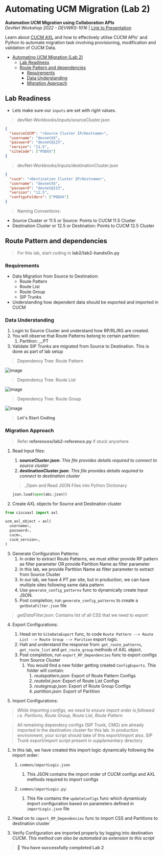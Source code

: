 # Automating UCM Migration (Lab 2)
**Automation UCM Migration using Collaboration APIs**  
*DevNet Workshop 2022 - DEVWKS-1016* | [Link to Presentation](xxx.pptx) 

Learn about [CUCM AXL](https://developer.cisco.com/docs/axl-developer-guide/) and how to effectively utilise CUCM APIs' and Python to automate migration task involving provisioning, modification and validation of CUCM Data.



- [Automating UCM Migration (Lab 2)](#automating-ucm-migration-lab-2)
  - [Lab Readiness](#lab-readiness)
  - [Route Pattern and dependencies](#route-pattern-and-dependencies)
    - [Requirements](#requirements)
    - [Data Understanding](#data-understanding)
    - [Migration Approach](#migration-approach)


## Lab Readiness

- Lets make sure our `inputs` are set with right values.
 > devNet-Workbooks/inputs/sourceCluster.json
  ```json
  {
    "sourceCUCM": "<Source Cluster IP/Hostname>",
    "username": "devnetXX",
    "password": "devnet@123",
    "version": "11.5",
    "siteCode": ["PODXX"]
  }
  ```
  > devNet-Workbooks/inputs/destinationCluster.json
  ```json
  {
    "cucm": "<Destination Cluster IP/Hostname>",
    "username": "devnetXX",
    "password": "devnet@123",
    "version": "12.5",
    "configsFolders": ["PODXX"]
  }
  ```
  > Naming Conventions:
  - Source Cluster or 11.5 or Source: Points to CUCM 11.5 Cluster
  - Destination Cluster or 12.5 or Destination: Points to CUCM 12.5 Cluster

## Route Pattern and dependencies

> For this lab, start coding in **lab2/lab2-handsOn.py**

### Requirements

- Data Migration from Source to Destination:
  - Route Pattern
  - Route List
  - Route Group
  - SIP Trunks
- Understanding how dependent data should be exported and imported in CUCM

### Data Understanding
1. Login to Source Cluster and understand how RP/RL/RG are created.
2. You will observe that Route Patterns belong to certain partition:
   1. Partition: <siteCode>_<type>_PT
3. Validate SIP Trunks are migrated from Source to Destination. This is done as part of lab setup

> Dependency Tree: Route Pattern

![image](https://user-images.githubusercontent.com/40081345/169755205-6f4966a4-af10-4580-9da8-fbb933998799.png)

> Dependency Tree: Route List

![image](https://user-images.githubusercontent.com/40081345/169755500-ae244b84-6087-43bb-b061-bd39efb22743.png)

> Dependency Tree: Route Group

![image](https://user-images.githubusercontent.com/40081345/169755343-7613817c-f6fe-4bb1-ac73-b05145767d8a.png)


> **Let's Start Coding**

### Migration Approach
> Refer **references/lab2-reference.py** if stuck anywhere


1. Read Input files:
   1. **sourceCluster.json**: _This file provides details required to connect to source cluster_ 
   2. **destinationCluster.json**: _This file provides details required to connect to destination cluster_

    > _Open and Read JSON Files into Python Dictionary
    ```python
    json.load(open(abc.json))
    ```

2. Create AXL objects for Source and Destination cluster
   
  ```python
  from ciscoaxl import axl

  ucm_axl_object = axl(
    username=,
    password=,
    cucm=,
    cucm_version=,
  )
  ```
3. Generate Configuration Patterns:
   1. In order to extract Route Patterns, we must either provide RP pattern as filter parameter OR provide Partition Name as filter parameter
   2. In this lab, we provide Partition Name as filter parameter to extract from Source Cluster
   3. In our lab, we have 4 PT per site, but in production, we can have multiple sites following same data pattern
   4. Use `generate_config_patterns` func to dynamically create Input JSON. 
   5. Post completion, run `generate_config_patterns` to create a `getDataFilter.json` file

> _getDataFilter.json_: Contains list of all CSS that we need to export

4. Export Configurations:
   1. Head on to `SiteDataExport` func, to code `Route Pattern --> Route List --> Route Group --> Parition` export logic. 
   2. Halt and understand the response from: `get_route_patterns`, `get_route_list` and `get_route_group` methods of AXL object.
   3. Post completion, run `export_RP_Dependencies` func to export configs from Source Cluster
      1. You would find a new folder getting created `ConfigExports`. This folder will contain:
         1. *routepattern.json*: Export of Route Pattern Configs
         2. *routelist.json*: Export of Route List Configs
         3. *routegroup.json*: Export of Route Group Configs
         4. *partition.json*: Export of Partition

5. Import Configurations:
  > _While importing configs, we need to ensure import order is followed i.e. Paritions, Route Group, Route List, Route Pattern_

  > All remaining dependecy configs (SIP Trunk, CMG) are already imported in the destination cluster for this lab. In production environment, your script should take of this export/import also. SIP Trunk export/import script present in _supplementary_ directory

   1. In this lab, we have created this import logic dynamically following the import order:
      1. `common/importLogic.json`
         1. This JSON contains the import order of CUCM configs and AXL methods required to import configs
   
      2. `common/importLogic.py`: 
         1. This file contains the `updateConfigs` func which dynamicaly import configuration based on parameters defined in `importLogic.json` file
   
   2. Head on to `import_RP_Dependencies` func to import CSS and Partitions to destination cluster

6. Verify Configuration are imported properly by logging into destination CUCM. _This method can also be automated as extension to this script_


> 🥁 **You have successfully completed Lab 2**

